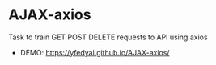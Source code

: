 # AJAX-axios
Task to train GET POST DELETE requests to API using axios
- DEMO: https://yfedyai.github.io/AJAX-axios/
